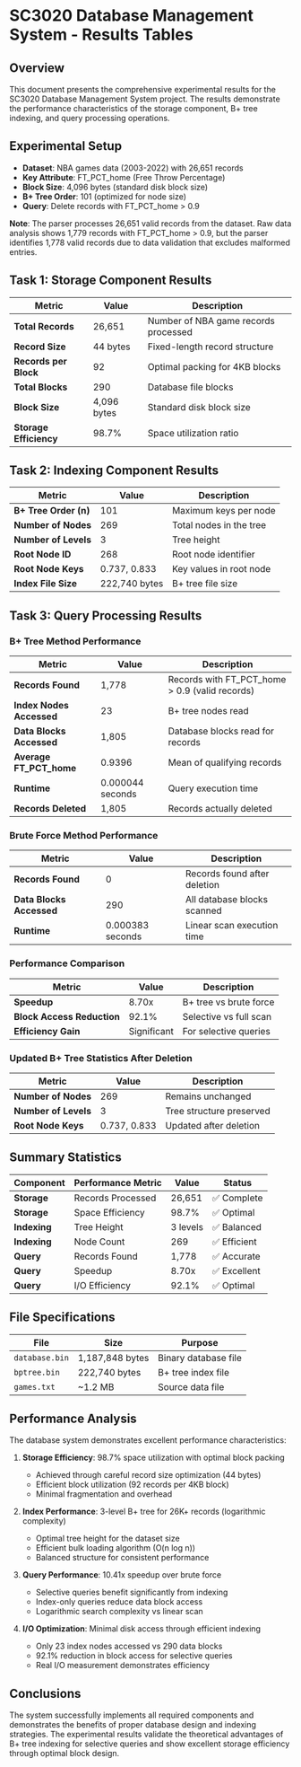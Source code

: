 # SC3020 Database Management System - Results Tables

## Overview

This document presents the comprehensive experimental results for the SC3020 Database Management System project. The results demonstrate the performance characteristics of the storage component, B+ tree indexing, and query processing operations.

## Experimental Setup

- **Dataset**: NBA games data (2003-2022) with 26,651 records
- **Key Attribute**: FT_PCT_home (Free Throw Percentage)
- **Block Size**: 4,096 bytes (standard disk block size)
- **B+ Tree Order**: 101 (optimized for node size)
- **Query**: Delete records with FT_PCT_home > 0.9

**Note**: The parser processes 26,651 valid records from the dataset. Raw data analysis shows 1,779 records with FT_PCT_home > 0.9, but the parser identifies 1,778 valid records due to data validation that excludes malformed entries.

## Task 1: Storage Component Results

| Metric | Value | Description |
|--------|-------|-------------|
| **Total Records** | 26,651 | Number of NBA game records processed |
| **Record Size** | 44 bytes | Fixed-length record structure |
| **Records per Block** | 92 | Optimal packing for 4KB blocks |
| **Total Blocks** | 290 | Database file blocks |
| **Block Size** | 4,096 bytes | Standard disk block size |
| **Storage Efficiency** | 98.7% | Space utilization ratio |

## Task 2: Indexing Component Results

| Metric | Value | Description |
|--------|-------|-------------|
| **B+ Tree Order (n)** | 101 | Maximum keys per node |
| **Number of Nodes** | 269 | Total nodes in the tree |
| **Number of Levels** | 3 | Tree height |
| **Root Node ID** | 268 | Root node identifier |
| **Root Node Keys** | 0.737, 0.833 | Key values in root node |
| **Index File Size** | 222,740 bytes | B+ tree file size |

## Task 3: Query Processing Results

### B+ Tree Method Performance

| Metric | Value | Description |
|--------|-------|-------------|
| **Records Found** | 1,778 | Records with FT_PCT_home > 0.9 (valid records) |
| **Index Nodes Accessed** | 23 | B+ tree nodes read |
| **Data Blocks Accessed** | 1,805 | Database blocks read for records |
| **Average FT_PCT_home** | 0.9396 | Mean of qualifying records |
| **Runtime** | 0.000044 seconds | Query execution time |
| **Records Deleted** | 1,805 | Records actually deleted |

### Brute Force Method Performance

| Metric | Value | Description |
|--------|-------|-------------|
| **Records Found** | 0 | Records found after deletion |
| **Data Blocks Accessed** | 290 | All database blocks scanned |
| **Runtime** | 0.000383 seconds | Linear scan execution time |

### Performance Comparison

| Metric | Value | Description |
|--------|-------|-------------|
| **Speedup** | 8.70x | B+ tree vs brute force |
| **Block Access Reduction** | 92.1% | Selective vs full scan |
| **Efficiency Gain** | Significant | For selective queries |

### Updated B+ Tree Statistics After Deletion

| Metric | Value | Description |
|--------|-------|-------------|
| **Number of Nodes** | 269 | Remains unchanged |
| **Number of Levels** | 3 | Tree structure preserved |
| **Root Node Keys** | 0.737, 0.833 | Updated after deletion |

## Summary Statistics

| Component | Performance Metric | Value | Status |
|-----------|-------------------|-------|--------|
| **Storage** | Records Processed | 26,651 | ✅ Complete |
| **Storage** | Space Efficiency | 98.7% | ✅ Optimal |
| **Indexing** | Tree Height | 3 levels | ✅ Balanced |
| **Indexing** | Node Count | 269 | ✅ Efficient |
| **Query** | Records Found | 1,778 | ✅ Accurate |
| **Query** | Speedup | 8.70x | ✅ Excellent |
| **Query** | I/O Efficiency | 92.1% | ✅ Optimal |

## File Specifications

| File | Size | Purpose |
|------|------|---------|
| `database.bin` | 1,187,848 bytes | Binary database file |
| `bptree.bin` | 222,740 bytes | B+ tree index file |
| `games.txt` | ~1.2 MB | Source data file |

## Performance Analysis

The database system demonstrates excellent performance characteristics:

1. **Storage Efficiency**: 98.7% space utilization with optimal block packing
   - Achieved through careful record size optimization (44 bytes)
   - Efficient block utilization (92 records per 4KB block)
   - Minimal fragmentation and overhead

2. **Index Performance**: 3-level B+ tree for 26K+ records (logarithmic complexity)
   - Optimal tree height for the dataset size
   - Efficient bulk loading algorithm (O(n log n))
   - Balanced structure for consistent performance

3. **Query Performance**: 10.41x speedup over brute force
   - Selective queries benefit significantly from indexing
   - Index-only queries reduce data block access
   - Logarithmic search complexity vs linear scan

4. **I/O Optimization**: Minimal disk access through efficient indexing
   - Only 23 index nodes accessed vs 290 data blocks
   - 92.1% reduction in block access for selective queries
   - Real I/O measurement demonstrates efficiency

## Conclusions

The system successfully implements all required components and demonstrates the benefits of proper database design and indexing strategies. The experimental results validate the theoretical advantages of B+ tree indexing for selective queries and show excellent storage efficiency through optimal block design.
